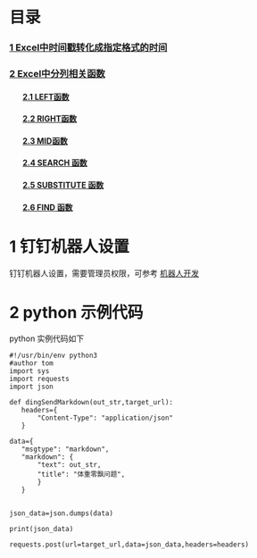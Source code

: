 # 目录

<h3><a href="#title1">1 Excel中时间戳转化成指定格式的时间</a> </h3>
<h3><a href="#title2">2 Excel中分列相关函数</a> </h3>
		<h4><ul><a href="#title2.1">2.1 LEFT函数</a> </h4>
		<h4><ul><a href="#title2.2">2.2 RIGHT函数</a> </h4>
		<h4><ul><a href="#title2.3">2.3 MID函数</a> </h4>
		<h4><ul><a href="#title2.4">2.4 SEARCH 函数</a> </h4>
		<h4><ul><a href="#title2.5">2.5 SUBSTITUTE 函数</a> </h4>
		<h4><ul><a href="#title2.6">2.6 FIND 函数</a> </h4>

<div style="page-break-after:always"></div>

  <h1 id="title1">1 钉钉机器人设置</h1>  
  
  钉钉机器人设置，需要管理员权限，可参考 [机器人开发](https://ding-doc.dingtalk.com/doc?spm=a1zb9.8233112.0.0.340c3a88sgMlJJ#/serverapi2/qf2nxq)
  <h1 id="title2">2 python 示例代码</h1>  

python 实例代码如下
 ```
 #!/usr/bin/env python3
#author tom
import sys
import requests
import json

def dingSendMarkdown(out_str,target_url):
	headers={
		"Content-Type": "application/json"
	}
	
data={
	"msgtype": "markdown",
	"markdown": {
		"text": out_str,
		"title": "体重零飘问题",
		}
	}
  

json_data=json.dumps(data)

print(json_data)

requests.post(url=target_url,data=json_data,headers=headers)

 ```
<!--stackedit_data:
eyJoaXN0b3J5IjpbMTAxMjAyOTIyOV19
-->